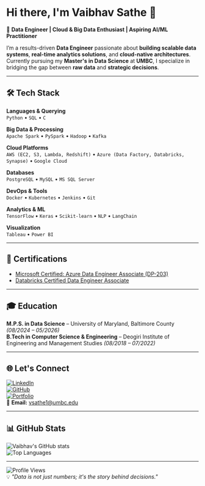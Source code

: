 # Hi there, I'm Vaibhav Sathe 👋  

🚀 **Data Engineer | Cloud & Big Data Enthusiast | Aspiring AI/ML Practitioner**  

I’m a results-driven **Data Engineer** passionate about **building scalable data systems**, **real-time analytics solutions**, and **cloud-native architectures**. Currently pursuing my **Master's in Data Science** at **UMBC**, I specialize in bridging the gap between **raw data** and **strategic decisions**.  

---

## 🛠 Tech Stack  

**Languages & Querying**  
`Python` • `SQL` • `C`  

**Big Data & Processing**  
`Apache Spark` • `PySpark` • `Hadoop` • `Kafka`  

**Cloud Platforms**  
`AWS (EC2, S3, Lambda, Redshift)` • `Azure (Data Factory, Databricks, Synapse)` • `Google Cloud`  

**Databases**  
`PostgreSQL` • `MySQL` • `MS SQL Server`  

**DevOps & Tools**  
`Docker` • `Kubernetes` • `Jenkins` • `Git`  

**Analytics & ML**  
`TensorFlow` • `Keras` • `Scikit-learn` • `NLP` • `LangChain`  

**Visualization**  
`Tableau` • `Power BI`  

---

## 📜 Certifications  

- [Microsoft Certified: Azure Data Engineer Associate (DP-203)](https://learn.microsoft.com/en-us/users/vaibhavsathe-8544/credentials/9b1d72987916d153)  
- [Databricks Certified Data Engineer Associate](https://credentials.databricks.com/e25ae531-da0a-4571-88c2-b798f3d7119a#acc.QX26TKZM)  

---

## 🎓 Education  

**M.P.S. in Data Science** – University of Maryland, Baltimore County *(08/2024 – 05/2026)*  
**B.Tech in Computer Science & Engineering** – Deogiri Institute of Engineering and Management Studies *(08/2018 – 07/2022)*  

---

## 🌐 Let's Connect  

[![LinkedIn](https://img.shields.io/badge/LinkedIn-0077B5?style=for-the-badge&logo=linkedin&logoColor=white)](https://linkedin.com/in/vaibhavsathe)  
[![GitHub](https://img.shields.io/badge/GitHub-000000?style=for-the-badge&logo=github&logoColor=white)](https://github.com/yourgithubusername)  
[![Portfolio](https://img.shields.io/badge/Portfolio-FF7139?style=for-the-badge&logo=firefox&logoColor=white)](https://yourportfolio.com)  
📧 **Email:** [vsathe1@umbc.edu](mailto:vsathe1@umbc.edu)  

---

## 📊 GitHub Stats  

![Vaibhav's GitHub stats](https://github-readme-stats.vercel.app/api?username=yourgithubusername&show_icons=true&theme=tokyonight)  
![Top Languages](https://github-readme-stats.vercel.app/api/top-langs/?username=yourgithubusername&layout=compact&theme=tokyonight)  

---

![Profile Views](https://komarev.com/ghpvc/?username=yourgithubusername&color=blue&style=flat-square)  
💡 *"Data is not just numbers; it's the story behind decisions."*
